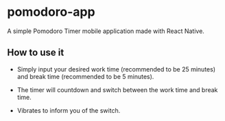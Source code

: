 # pomodoro-app

A simple Pomodoro Timer mobile application made with React Native. 

## How to use it

* Simply input your desired work time (recommended to be 25 minutes) and break time (recommended to be 5 minutes).

* The timer will countdown and switch between the work time and break time. 

* Vibrates to inform you of the switch.

